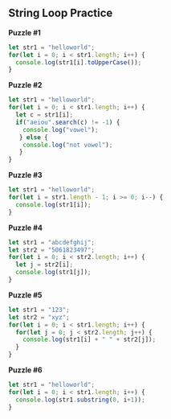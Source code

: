 ## String Loop Practice

**Puzzle #1**

```javascript
let str1 = "helloworld";
for(let i = 0; i < str1.length; i++) {
  console.log(str1[i].toUpperCase());
}
```

**Puzzle #2**

```javascript
let str1 = "helloworld";
for(let i = 0; i < str1.length; i++) {
  let c = str1[i];
  if("aeiou".search(c) != -1) {
    console.log("vowel");
   } else {
    console.log("not vowel");
   }
}
```

**Puzzle #3**

```javascript
let str1 = "helloworld";
for(let i = str1.length - 1; i >= 0; i--) {
  console.log(str1[i]);
}
```

**Puzzle #4**

```javascript
let str1 = "abcdefghij";
let str2 = "5061823497";
for(let i = 0; i < str2.length; i++) {
  let j = str2[i];
  console.log(str1[j]);
}
```

**Puzzle #5**

```javascript
let str1 = "123";
let str2 = "xyz";
for(let i = 0; i < str1.length; i++) {
  for(let j = 0; j < str2.length; j++) {
    console.log(str1[i] + " " + str2[j]);  
  }
}
```

**Puzzle #6**

```javascript
let str1 = "helloworld";
for(let i = 0; i < str1.length; i++) {
  console.log(str1.substring(0, i+1));
}
```
